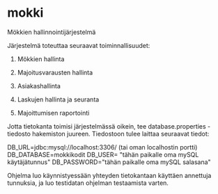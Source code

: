 # mokki
Mökkien hallinnointijärjestelmä

Järjestelmä toteuttaa seuraavat toiminnallisuudet:

1. Mökkien hallinta

2. Majoitusvarausten hallinta

3. Asiakashallinta

4. Laskujen hallinta ja seuranta

5. Majoittumisen raportointi

Jotta tietokanta toimisi järjestelmässä oikein, tee database.properties -tiedosto hakemiston juureen.
Tiedostoon tulee laittaa seuraavat tiedot:

DB_URL=jdbc:mysql://localhost:3306/   (tai oman localhostin portti)
DB_DATABASE=mokkikodit
DB_USER= "tähän paikalle oma mySQL käytäjätunnus"
DB_PASSWORD="tähän paikalle oma mySQL salasana"

Ohjelma luo käynnistyessään yhteyden tietokantaan käyttäen annettuja tunnuksia, ja luo testidatan ohjelman testaamista varten.
